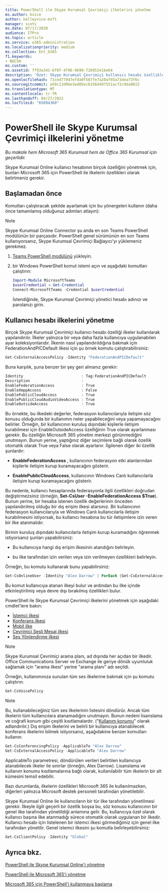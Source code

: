 ```yaml
---
title: PowerShell ile Skype Kurumsal Çevrimiçi ilkelerini yönetme
ms.author: kvice
author: kelleyvice-msft
manager: scotv
ms.date: 07/17/2020
audience: ITPro
ms.topic: article
ms.service: o365-administration
ms.localizationpriority: medium
ms.collection: Ent_O365
f1.keywords:
- NOCSH
ms.custom: ''
ms.assetid: ff93a341-6f0f-4f06-9690-726052e1be64
description: 'Özet: Skype Kurumsal Çevrimiçi kullanıcı hesabı özelliklerinizi ilkelerle yönetmek için PowerShell kullanın.'
ms.openlocfilehash: 71ced77947efda0f587fe7a20af85a73dea73f6c
ms.sourcegitcommit: e50c13d9be3ed05ecb156d497551acf2c9da9015
ms.translationtype: MT
ms.contentlocale: tr-TR
ms.lasthandoff: 04/27/2022
ms.locfileid: "65094360"
---
```

# <a name="manage-skype-for-business-online-policies-with-powershell"></a>PowerShell ile Skype Kurumsal Çevrimiçi ilkelerini yönetme

*Bu makale hem Microsoft 365 Kurumsal hem de Office 365 Kurumsal için geçerlidir.*

Skype Kurumsal Online kullanıcı hesabının birçok özelliğini yönetmek için, bunları Microsoft 365 için PowerShell ile ilkelerin özellikleri olarak belirtmeniz gerekir.
  
## <a name="before-you-begin"></a>Başlamadan önce

Komutları çalıştıracak şekilde ayarlamak için bu yönergeleri kullanın (daha önce tamamlamış olduğunuz adımları atlayın):

  > [!Note]
  > Skype Kurumsal Online Connector şu anda en son Teams PowerShell modülünün bir parçasıdır. PowerShell genel sürümünün en son Teams kullanıyorsanız, Skype Kurumsal Çevrimiçi Bağlayıcı'yı yüklemeniz gerekmez.

1. [Teams PowerShell modülünü](/microsoftteams/teams-powershell-install) yükleyin.
    
2. bir Windows PowerShell komut istemi açın ve aşağıdaki komutları çalıştırın: 

   ```powershell
   Import-Module MicrosoftTeams
   $userCredential = Get-Credential
   Connect-MicrosoftTeams -Credential $userCredential
   ```

   İstendiğinde, Skype Kurumsal Çevrimiçi yönetici hesabı adınızı ve parolanızı girin.
    
## <a name="manage-user-account-policies"></a>Kullanıcı hesabı ilkelerini yönetme

Birçok Skype Kurumsal Çevrimiçi kullanıcı hesabı özelliği ilkeler kullanılarak yapılandırılır. İlkeler yalnızca bir veya daha fazla kullanıcıya uygulanabilen ayar koleksiyonlarıdır. İlkenin nasıl yapılandırıldığına bakmak için FederationAndPICDefault ilkesi için şu örnek komutu çalıştırabilirsiniz:
  
```powershell
Get-CsExternalAccessPolicy -Identity "FederationAndPICDefault"
```

Buna karşılık, şuna benzer bir şey geri almanız gerekir:
  
```powershell
Identity                          : Tag:FederationAndPICDefault
Description                       :
EnableFederationAccess            : True
EnableXmppAccess                  : False
EnablePublicCloudAccess           : True
EnablePublicCloudAudioVideoAccess : True
EnableOutsideAccess               : True
```

Bu örnekte, bu ilkedeki değerler, federasyon kullanıcılarıyla iletişim söz konusu olduğunda bir kullanımın neler yapabileceğini veya yapamayacağını belirler. Örneğin, bir kullanıcının kuruluş dışındaki kişilerle iletişim kurabilmesi için EnableOutsideAccess özelliğinin True olarak ayarlanması gerekir. Bu özelliğin Microsoft 365 yönetim merkezi görünmediğini unutmayın. Bunun yerine, yaptığınız diğer seçimlere bağlı olarak özellik otomatik olarak True veya False olarak ayarlanır. İlgilenen diğer iki özellik şunlardır:
  
- **EnableFederationAccess** , kullanıcının federasyon etki alanlarından kişilerle iletişim kurup kuramayacağını gösterir.
    
- **EnablePublicCloudAccess**, kullanıcının Windows Canlı kullanıcılarla iletişim kurup kuramayacağını gösterir.
    
Bu nedenle, kullanıcı hesaplarında federasyonla ilgili özellikleri doğrudan değiştirmezsiniz (örneğin, **Set-CsUser -EnableFederationAccess $True**). Bunun yerine, bir hesaba istenen özellik değerlerinin önceden yapılandırılmış olduğu bir dış erişim ilkesi atarsınız. Bir kullanıcının federasyon kullanıcılarıyla ve Windows Canlı kullanıcılarla iletişim kurabilmesini istiyorsak, bu kullanıcı hesabına bu tür iletişimlere izin veren bir ilke atanmalıdır.
  
Birinin kuruluş dışındaki kullanıcılarla iletişim kurup kuramadığını öğrenmek istiyorsanız şunları yapabilirsiniz:
  
- Bu kullanıcıya hangi dış erişim ilkesinin atandığını belirleyin.
    
- bu ilke tarafından izin verilen veya izin verilmeyen özellikleri belirleyin.
    
Örneğin, bu komutu kullanarak bunu yapabilirsiniz:
  
```powershell
Get-CsOnlineUser -Identity "Alex Darrow" | ForEach {Get-CsExternalAccessPolicy -Identity $_.ExternalAccessPolicy}
```

Bu komut kullanıcıya atanan ilkeyi bulur ve ardından bu ilke içinde etkinleştirilmiş veya devre dışı bırakılmış özellikleri bulur.
  
PowerShell ile Skype Kurumsal Çevrimiçi ilkelerini yönetmek için aşağıdaki cmdlet'lere bakın:

- [İstemci ilkesi](/previous-versions//mt228132(v=technet.10)#client-policy-cmdlets)
- [Konferans ilkesi](/previous-versions//mt228132(v=technet.10)#conferencing-policy-cmdlets)
- [Mobil ilke](/previous-versions//mt228132(v=technet.10)#mobile-policy-cmdlets)
- [Çevrimiçi Sesli Mesaj ilkesi](/previous-versions//mt228132(v=technet.10)#online-voicemail-policy-cmdlets)
- [Ses Yönlendirme ilkesi](/previous-versions//mt228132(v=technet.10)#voice-routing-policy-cmdlets)


> [!NOTE]
> Skype Kurumsal Çevrimiçi arama planı, ad dışında her açıdan bir ilkedir. Office Communications Server ve Exchange ile geriye dönük uyumluluk sağlamak için "arama ilkesi" yerine "arama planı" adı seçildi. 
  
Örneğin, kullanımınıza sunulan tüm ses ilkelerine bakmak için şu komutu çalıştırın:
  
```powershell
Get-CsVoicePolicy
```

> [!NOTE]
> Bu, kullanabileceğiniz tüm ses ilkelerinin listesini döndürür. Ancak tüm ilkelerin tüm kullanıcılara atanamadığını unutmayın. Bunun nedeni lisanslama ve coğrafi konum gibi çeşitli kısıtlamalardır. ("[Kullanım konumu](/previous-versions/azure/dn194136(v=azure.100))" olarak adlandırılır.) Dış erişim ilkelerini ve belirli bir kullanıcıya atanabilecek konferans ilkelerini bilmek istiyorsanız, aşağıdakine benzer komutları kullanın: 

```powershell
Get-CsConferencingPolicy -ApplicableTo "Alex Darrow"
Get-CsExternalAccessPolicy -ApplicableTo "Alex Darrow"
```

ApplicableTo parametresi, döndürülen verileri belirtilen kullanıcıya atanabilecek ilkeler ile sınırlar (örneğin, Alex Darrow). Lisanslama ve kullanım konumu kısıtlamalarına bağlı olarak, kullanılabilir tüm ilkelerin bir alt kümesini temsil edebilir. 
  
Bazı durumlarda, ilkelerin özellikleri Microsoft 365 ile kullanılmazken, diğerleri yalnızca Microsoft destek personeli tarafından yönetilebilir. 
  
Skype Kurumsal Online ile kullanıcıların bir tür ilke tarafından yönetilmesi gerekir. İlkeyle ilgili geçerli bir özellik boşsa bu, söz konusu kullanıcının bir genel ilke tarafından yönetildiği anlamına gelir. Bu, kullanıcıya özel olarak kullanıcı başına ilke atanmadığı sürece otomatik olarak uygulanan bir ilkedir. Kullanıcı hesabı için listelenen bir istemci ilkesi görmediğimiz için genel ilke tarafından yönetilir. Genel istemci ilkesini şu komutla belirleyebilirsiniz:
  
```powershell
Get-CsClientPolicy -Identity "Global"
```

## <a name="see-also"></a>Ayrıca bkz.

[PowerShell ile Skype Kurumsal Online'i yönetme](manage-skype-for-business-online-with-microsoft-365-powershell.md)
  
[PowerShell ile Microsoft 365’i yönetme](manage-microsoft-365-with-microsoft-365-powershell.md)
  
[Microsoft 365 için PowerShell'i kullanmaya başlama](getting-started-with-microsoft-365-powershell.md)